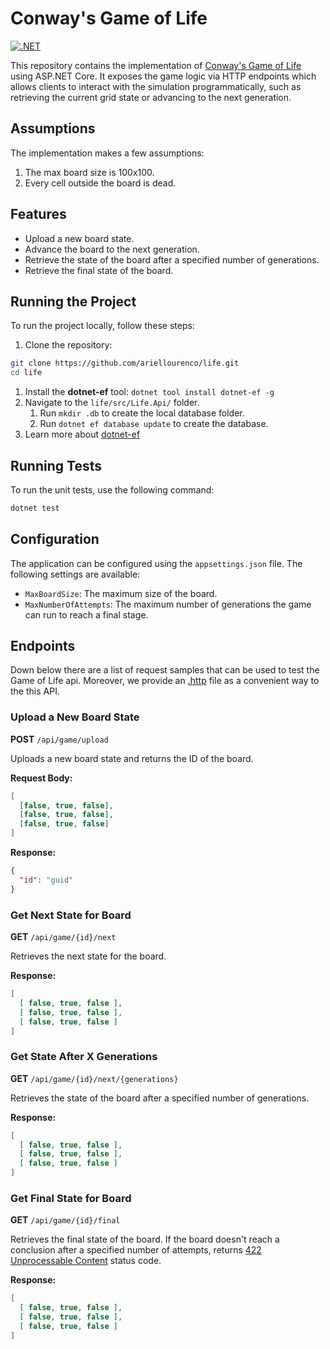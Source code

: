 # Conway's Game of Life

[![.NET](https://github.com/ariellourenco/life/actions/workflows/dotnet.yml/badge.svg)](https://github.com/ariellourenco/life/actions/workflows/dotnet.yml)

This repository contains the implementation of [Conway's Game of Life](https://en.wikipedia.org/wiki/Conway%27s_Game_of_Life) using ASP.NET Core. It exposes the game logic via HTTP endpoints which allows clients to interact with the simulation programmatically, such as retrieving the current grid state or advancing to the next generation.

## Assumptions

The implementation makes a few assumptions:

1. The max board size is 100x100.
2. Every cell outside the board is dead.

## Features

- Upload a new board state.
- Advance the board to the next generation.
- Retrieve the state of the board after a specified number of generations.
- Retrieve the final state of the board.

## Running the Project

To run the project locally, follow these steps:

1. Clone the repository:

```bash
git clone https://github.com/ariellourenco/life.git
cd life
```

1. Install the **dotnet-ef** tool: `dotnet tool install dotnet-ef -g`
1. Navigate to the `life/src/Life.Api/` folder.
    1. Run `mkdir .db` to create the local database folder.
    1. Run `dotnet ef database update` to create the database.
1. Learn more about [dotnet-ef](https://learn.microsoft.com/en-us/ef/core/cli/dotnet)

## Running Tests

To run the unit tests, use the following command:

```bash
dotnet test
```

## Configuration

The application can be configured using the `appsettings.json` file. The following settings are available:

- `MaxBoardSize`: The maximum size of the board.
- `MaxNumberOfAttempts`: The maximum number of generations the game can run to reach a final stage.

## Endpoints

Down below there are a list of request samples that can be used to test the Game of Life api. Moreover, we provide an [.http](src/Life.Api/game.http) file as a convenient way to the this API.

### Upload a New Board State

**POST** `/api/game/upload`

Uploads a new board state and returns the ID of the board.

**Request Body:**

```json
[
  [false, true, false],
  [false, true, false],
  [false, true, false]
]
```

**Response:**

```json
{
  "id": "guid"
}
```

### Get Next State for Board

**GET** `/api/game/{id}/next`

Retrieves the next state for the board.

**Response:**

```json
[
  [ false, true, false ],
  [ false, true, false ],
  [ false, true, false ]
]
```

### Get State After X Generations

**GET** `/api/game/{id}/next/{generations}`

Retrieves the state of the board after a specified number of generations.

**Response:**

```json
[
  [ false, true, false ],
  [ false, true, false ],
  [ false, true, false ]
]
```

### Get Final State for Board

**GET** `/api/game/{id}/final`

Retrieves the final state of the board. If the board doesn't reach a conclusion after a specified number of attempts, returns [422 Unprocessable Content](https://developer.mozilla.org/docs/Web/HTTP/Reference/Status/422) status code.

**Response:**

```json
[
  [ false, true, false ],
  [ false, true, false ],
  [ false, true, false ]
]
```